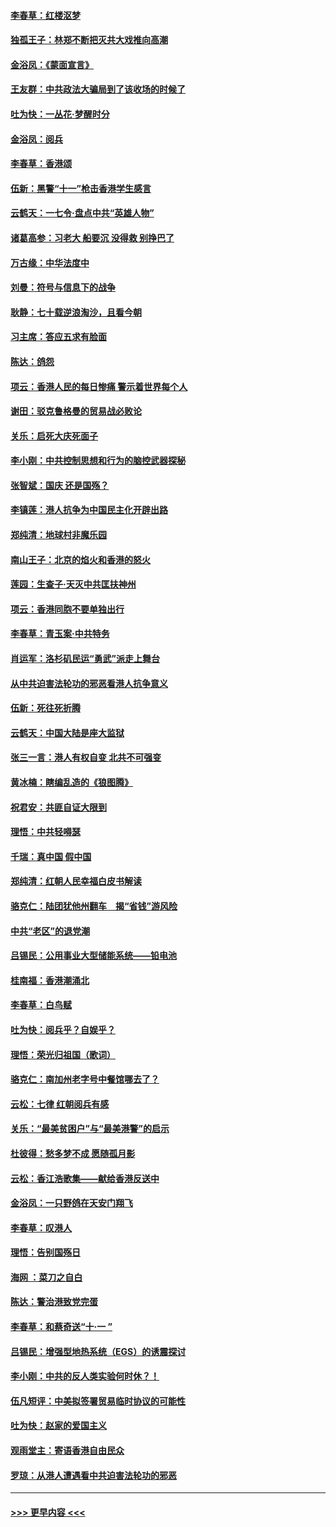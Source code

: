 #### [李春草：红楼沤梦](../pages/nsc993/n11569673.md?t=10051033) 
#### [独孤王子：林郑不断把灭共大戏推向高潮](../pages/nsc993/n11569381.md?t=10051033) 
#### [金浴凤：《蒙面宣言》](../pages/nsc993/n11569368.md?t=10051033) 
#### [王友群：中共政法大骗局到了该收场的时候了](../pages/nsc993/n11568940.md?t=10051033) 
#### [吐为快：一丛花‧梦醒时分](../pages/nsc993/n11567491.md?t=10051033) 
#### [金浴凤：阅兵](../pages/nsc993/n11567454.md?t=10051033) 
#### [李春草：香港颂](../pages/nsc993/n11567444.md?t=10051033) 
#### [伍新：黑警“十一”枪击香港学生感言](../pages/nsc993/n11567426.md?t=10051033) 
#### [云鹤天：一七令‧盘点中共“英雄人物”](../pages/nsc993/n11567091.md?t=10051033) 
#### [诸葛高参：习老大 船要沉 没得救 别挣巴了](../pages/nsc993/n11566976.md?t=10051033) 
#### [万古缘：中华法度中](../pages/nsc993/n11566726.md?t=10051033) 
#### [刘曼：符号与信息下的战争](../pages/nsc993/n11564655.md?t=10051033) 
#### [耿静：七十载逆浪淘沙，且看今朝](../pages/nsc993/n11564520.md?t=10051033) 
#### [习主席：答应五求有脸面](../pages/nsc993/n11563953.md?t=10051033) 
#### [陈达：鸽怨](../pages/nsc993/n11561879.md?t=10051033) 
#### [项云：香港人民的每日惨痛  警示着世界每个人](../pages/nsc993/n11559273.md?t=10051033) 
#### [谢田：驳克鲁格曼的贸易战必败论](../pages/nsc993/n11555840.md?t=10051033) 
#### [关乐：启死大庆死面子](../pages/nsc993/n11556823.md?t=10051033) 
#### [李小刚：中共控制思想和行为的脑控武器探秘](../pages/nsc993/n11556776.md?t=10051033) 
#### [张智斌：国庆  还是国殇？](../pages/nsc993/n11556617.md?t=10051033) 
#### [李镇莲：港人抗争为中国民主化开辟出路](../pages/nsc993/n11556570.md?t=10051033) 
#### [郑纯清：地球村非魔乐园](../pages/nsc993/n11555415.md?t=10051033) 
#### [南山王子：北京的焰火和香港的怒火](../pages/nsc993/n11555318.md?t=10051033) 
#### [莲园：生查子·天灭中共匡扶神州](../pages/nsc993/n11555302.md?t=10051033) 
#### [项云：香港同胞不要单独出行](../pages/nsc993/n11555276.md?t=10051033) 
#### [李春草：青玉案‧中共特务](../pages/nsc993/n11552356.md?t=10051033) 
#### [肖运军：洛杉矶民运“勇武”派走上舞台](../pages/nsc993/n11551595.md?t=10051033) 
#### [从中共迫害法轮功的邪恶看港人抗争意义](../pages/nsc993/n11540858.md?t=10051033) 
#### [伍新：死往死折腾](../pages/nsc993/n11550174.md?t=10051033) 
#### [云鹤天：中国大陆是座大监狱](../pages/nsc993/n11550155.md?t=10051033) 
#### [张三一言：港人有权自变 北共不可强变](../pages/nsc993/n11550132.md?t=10051033) 
#### [黄冰楠：瞎编乱造的《狼图腾》](../pages/nsc993/n11550082.md?t=10051033) 
#### [祝君安：共匪自证大限到](../pages/nsc993/n11550041.md?t=10051033) 
#### [理悟：中共轻嘚瑟](../pages/nsc993/n11547978.md?t=10051033) 
#### [千瑞：真中国 假中国](../pages/nsc993/n11547865.md?t=10051033) 
#### [郑纯清：红朝人民幸福白皮书解读](../pages/nsc993/n11547499.md?t=10051033) 
#### [骆克仁：陆团犹他州翻车　揭“省钱”游风险](../pages/nsc993/n11546977.md?t=10051033) 
#### [中共“老区”的退党潮](../pages/nsc993/n11545995.md?t=10051033) 
#### [吕锡民：公用事业大型储能系统——铅电池](../pages/nsc993/n11545701.md?t=10051033) 
#### [桂南福：香港潮涌北](../pages/nsc993/n11545682.md?t=10051033) 
#### [李春草：白鸟赋](../pages/nsc993/n11545663.md?t=10051033) 
#### [吐为快：阅兵乎？自娱乎？](../pages/nsc993/n11545625.md?t=10051033) 
#### [理悟：荣光归祖国（歌词）](../pages/nsc993/n11545616.md?t=10051033) 
#### [骆克仁：南加州老字号中餐馆哪去了？](../pages/nsc993/n11545120.md?t=10051033) 
#### [云松：七律 红朝阅兵有感](../pages/nsc993/n11542394.md?t=10051033) 
#### [关乐：“最美贫困户”与“最美港警”的启示](../pages/nsc993/n11542252.md?t=10051033) 
#### [杜彼得：愁多梦不成 愿随孤月影](../pages/nsc993/n11540296.md?t=10051033) 
#### [云松：香江浩歌集——献给香港反送中](../pages/nsc993/n11540149.md?t=10051033) 
#### [金浴凤：一只野鸽在天安门翔飞](../pages/nsc993/n11540280.md?t=10051033) 
#### [李春草：叹港人](../pages/nsc993/n11540119.md?t=10051033) 
#### [理悟：告别国殇日](../pages/nsc993/n11539610.md?t=10051033) 
#### [海网 ：菜刀之自白](../pages/nsc993/n11539597.md?t=10051033) 
#### [陈达：警治港致党完蛋](../pages/nsc993/n11538127.md?t=10051033) 
#### [李春草：和蔡奇送“十·一 ”](../pages/nsc993/n11537810.md?t=10051033) 
#### [吕锡民：增强型地热系统（EGS）的诱震探讨](../pages/nsc993/n11537765.md?t=10051033) 
#### [李小刚：中共的反人类实验何时休？！](../pages/nsc993/n11537669.md?t=10051033) 
#### [伍凡短评：中美拟签署贸易临时协议的可能性](../pages/nsc993/n11536773.md?t=10051033) 
#### [吐为快：赵家的爱国主义](../pages/nsc993/n11536750.md?t=10051033) 
#### [观雨堂主：寄语香港自由民众](../pages/nsc993/n11536735.md?t=10051033) 
#### [罗琼：从港人遭遇看中共迫害法轮功的邪恶](../pages/nsc993/n11507862.md?t=10051033) 

----
#### [ >>> 更早内容 <<< ](../indexes/nsc993-earlier.md)
